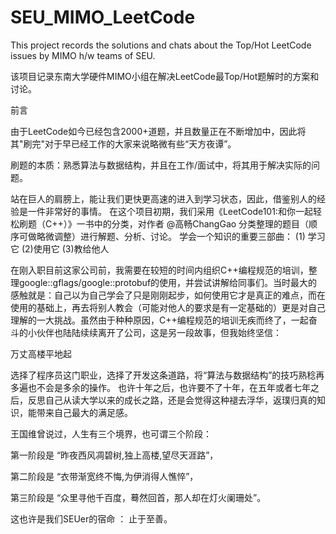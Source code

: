# SEU_MIMO_LeetCode
This project records the solutions and chats about  the Top/Hot LeetCode issues by MIMO h/w teams of SEU.

该项目记录东南大学硬件MIMO小组在解决LeetCode最Top/Hot题解时的方案和讨论。

前言

由于LeetCode如今已经包含2000+道题，并且数量正在不断增加中，因此将其"刷完"对于早已经工作的大家来说略微有些“天方夜谭”。

刷题的本质：熟悉算法与数据结构，并且在工作/面试中，将其用于解决实际的问题。

站在巨人的肩膀上，能让我们更快更高速的进入到学习状态，因此，借鉴别人的经验是一件非常好的事情。
在这个项目初期，我们采用《LeetCode101:和你一起轻松刷题（C++）》一书中的分类，对作者 @高畅ChangGao 分类整理的题目（顺序可做略微调整）进行解题、分析、讨论。
学会一个知识的重要三部曲： (1) 学习它  (2)使用它 (3)教给他人

在刚入职目前这家公司前，我需要在较短的时间内组织C++编程规范的培训，整理google::gflags/google::protobuf的使用，并尝试讲解给同事们。当时最大的感触就是：自己以为自己学会了只是刚刚起步，如何使用它才是真正的难点，而在使用的基础上，再去将别人教会（可能对他人的要求是有一定基础的）更是对自己理解的一大挑战。虽然由于种种原因，C++编程规范的培训无疾而终了，一起奋斗的小伙伴也陆陆续续离开了公司，这是另一段故事，但我始终坚信：

万丈高楼平地起

选择了程序员这门职业，选择了开发这条道路，将“算法与数据结构”的技巧熟稔再多遍也不会是多余的操作。
也许十年之后，也许要不了十年，在五年或者七年之后，反思自己从读大学以来的成长之路，还是会觉得这种褪去浮华，返璞归真的知识，能带来自己最大的满足感。

王国维曾说过，人生有三个境界，也可谓三个阶段：

第一阶段是 “昨夜西风凋碧树,独上高楼,望尽天涯路”，

第二阶段是 “衣带渐宽终不悔,为伊消得人憔悴”，

第三阶段是 “众里寻他千百度，蓦然回首，那人却在灯火阑珊处”。

这也许是我们SEUer的宿命 ： 止于至善。




